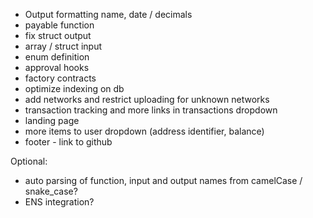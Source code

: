 - Output formatting name, date / decimals
- payable function
- fix struct output
- array / struct input
- enum definition
- approval hooks
- factory contracts
- optimize indexing on db
- add networks and restrict uploading for unknown networks
- transaction tracking and more links in transactions dropdown
- landing page
- more items to user dropdown (address identifier, balance)
- footer - link to github

Optional:

- auto parsing of function, input and output names from camelCase / snake_case?
- ENS integration?
